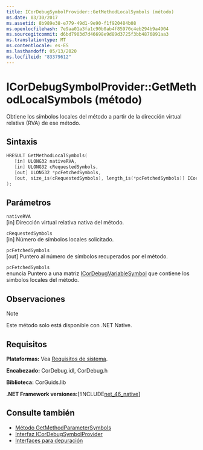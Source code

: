 ```yaml
---
title: ICorDebugSymbolProvider::GetMethodLocalSymbols (método)
ms.date: 03/30/2017
ms.assetid: 8b989e38-e779-49d1-9e90-f1f920484b08
ms.openlocfilehash: 7e9aa01a3fa1c90b0ab4f85970c4eb294b9a4904
ms.sourcegitcommit: d6bd7903d7d46698e9d89d3725f3bb4876891aa3
ms.translationtype: MT
ms.contentlocale: es-ES
ms.lasthandoff: 05/13/2020
ms.locfileid: "83379612"
---
```

# <a name="icordebugsymbolprovidergetmethodlocalsymbols-method"></a>ICorDebugSymbolProvider::GetMethodLocalSymbols (método)
Obtiene los símbolos locales del método a partir de la dirección virtual relativa (RVA) de ese método.  
  
## <a name="syntax"></a>Sintaxis  
  
```cpp  
HRESULT GetMethodLocalSymbols(  
   [in] ULONG32 nativeRVA,  
   [in] ULONG32 cRequestedSymbols,  
   [out] ULONG32 *pcFetchedSymbols,  
   [out, size_is(cRequestedSymbols), length_is(*pcFetchedSymbols)] ICorDebugVariableSymbol *pSymbols[]  
);  
```  
  
## <a name="parameters"></a>Parámetros  
 `nativeRVA`  
 [in] Dirección virtual relativa nativa del método.  
  
 `cRequestedSymbols`  
 [in] Número de símbolos locales solicitado.  
  
 `pcFetchedSymbols`  
 [out] Puntero al número de símbolos recuperados por el método.  
  
 `pcFetchedSymbols`  
 enuncia Puntero a una matriz [ICorDebugVariableSymbol](icordebugvariablesymbol-interface.md) que contiene los símbolos locales del método.  
  
## <a name="remarks"></a>Observaciones  
  
> [!NOTE]
> Este método solo está disponible con .NET Native.  
  
## <a name="requirements"></a>Requisitos  
 **Plataformas:** Vea [Requisitos de sistema](../../get-started/system-requirements.md).  
  
 **Encabezado:** CorDebug.idl, CorDebug.h  
  
 **Biblioteca:** CorGuids.lib  
  
 **.NET Framework versiones:**[!INCLUDE[net_46_native](../../../../includes/net-46-native-md.md)]  
  
## <a name="see-also"></a>Consulte también

- [Método GetMethodParameterSymbols](icordebugsymbolprovider-getmethodparametersymbols-method.md)
- [Interfaz ICorDebugSymbolProvider](icordebugsymbolprovider-interface.md)
- [Interfaces para depuración](debugging-interfaces.md)
